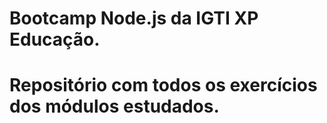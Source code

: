# Bootcamp Node.js da IGTI XP Educação. 
# Repositório com todos os exercícios dos módulos estudados.
